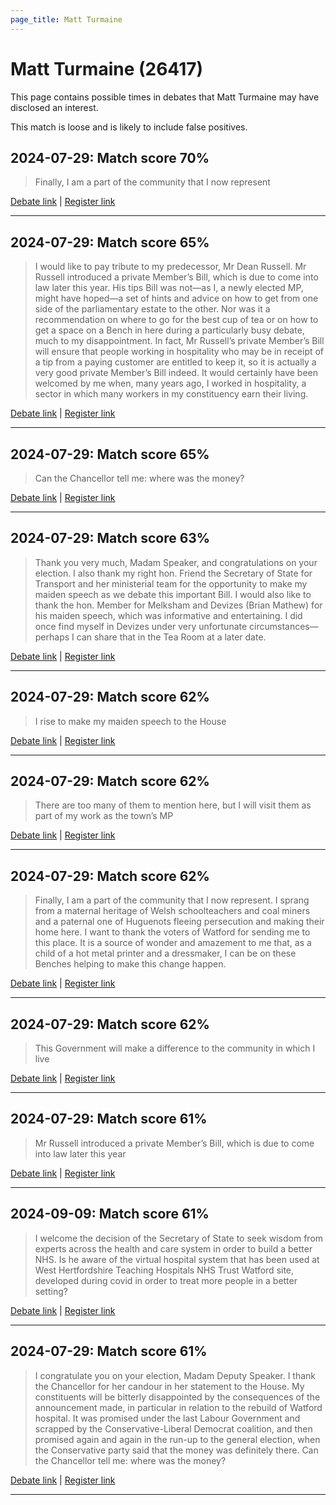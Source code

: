 ```yaml
---
page_title: Matt Turmaine
---
```


# Matt Turmaine  (26417)

This page contains possible times in debates that Matt Turmaine may have disclosed an interest.

This match is loose and is likely to include false positives. 



## 2024-07-29: Match score 70%

>Finally, I am a part of the community that I now represent

[Debate link](https://www.theyworkforyou.com/debates/?id=2024-07-29c.1113.1) | [Register link](https://www.theyworkforyou.com/mp/26417/register)


---



## 2024-07-29: Match score 65%

>I would like to pay tribute to my predecessor, Mr Dean Russell. Mr Russell introduced a private Member’s Bill, which is due to come into law later this year. His tips Bill was not—as I, a newly elected MP, might have hoped—a set of hints and advice on how to get from one side of the parliamentary estate to the other. Nor was it a recommendation on where to go for the best cup of tea or on how to get a space on a Bench in here during a   particularly busy debate, much to my disappointment. In fact, Mr Russell’s private Member’s Bill will ensure that people working in hospitality who may be in receipt of a tip from a paying customer are entitled to keep it, so it is actually a very good private Member’s Bill indeed. It would certainly have been welcomed by me when, many years ago, I worked in hospitality, a sector in which many workers in my constituency earn their living.

[Debate link](https://www.theyworkforyou.com/debates/?id=2024-07-29c.1113.1) | [Register link](https://www.theyworkforyou.com/mp/26417/register)


---



## 2024-07-29: Match score 65%

>Can the Chancellor tell me: where was the money?

[Debate link](https://www.theyworkforyou.com/debates/?id=2024-07-29c.1067.1) | [Register link](https://www.theyworkforyou.com/mp/26417/register)


---



## 2024-07-29: Match score 63%

>Thank you very much, Madam Speaker, and congratulations on your election. I also thank my right hon. Friend the Secretary of State for Transport and her ministerial team for the opportunity to make my maiden speech as we debate this important Bill. I would also like to thank the hon. Member for Melksham and Devizes (Brian Mathew) for his maiden speech, which was informative and entertaining. I did once find myself in Devizes under very unfortunate circumstances—perhaps I can share that in the Tea Room at a later date.

[Debate link](https://www.theyworkforyou.com/debates/?id=2024-07-29c.1113.1) | [Register link](https://www.theyworkforyou.com/mp/26417/register)


---



## 2024-07-29: Match score 62%

>I rise to make my maiden speech to the House

[Debate link](https://www.theyworkforyou.com/debates/?id=2024-07-29c.1113.1) | [Register link](https://www.theyworkforyou.com/mp/26417/register)


---



## 2024-07-29: Match score 62%

>There are too many of them to mention here, but I will visit them as part of my work as the town’s MP

[Debate link](https://www.theyworkforyou.com/debates/?id=2024-07-29c.1113.1) | [Register link](https://www.theyworkforyou.com/mp/26417/register)


---



## 2024-07-29: Match score 62%

>Finally, I am a part of the community that I now represent. I sprang from a maternal heritage of Welsh schoolteachers and coal miners and a paternal one of Huguenots fleeing persecution and making their home here. I want to thank the voters of Watford for sending me to this place. It is a source of wonder and amazement to me that, as a child of a hot metal printer and a dressmaker, I can be on these Benches helping to make this change happen.

[Debate link](https://www.theyworkforyou.com/debates/?id=2024-07-29c.1113.1) | [Register link](https://www.theyworkforyou.com/mp/26417/register)


---



## 2024-07-29: Match score 62%

>This Government will make a difference to the community in which I live

[Debate link](https://www.theyworkforyou.com/debates/?id=2024-07-29c.1113.1) | [Register link](https://www.theyworkforyou.com/mp/26417/register)


---



## 2024-07-29: Match score 61%

>Mr Russell introduced a private Member’s Bill, which is due to come into law later this year

[Debate link](https://www.theyworkforyou.com/debates/?id=2024-07-29c.1113.1) | [Register link](https://www.theyworkforyou.com/mp/26417/register)


---



## 2024-09-09: Match score 61%

>I welcome the decision of the Secretary of State to seek wisdom from experts across the health and care system in order to build a better NHS. Is he aware of the virtual hospital system that has been used at West Hertfordshire Teaching Hospitals NHS Trust Watford site, developed during covid in order to treat more people in a better setting?

[Debate link](https://www.theyworkforyou.com/debates/?id=2024-09-09b.580.4) | [Register link](https://www.theyworkforyou.com/mp/26417/register)


---



## 2024-07-29: Match score 61%

>I congratulate you on your election, Madam Deputy Speaker. I thank the Chancellor for her candour in her statement to the House. My constituents will be bitterly disappointed by the consequences of the announcement made, in particular in relation to the rebuild of Watford hospital. It was promised under the last Labour Government and scrapped by the Conservative-Liberal Democrat coalition, and then promised again and again in the run-up to the general election, when the Conservative party said that the money was definitely there. Can the Chancellor tell me: where was the money?

[Debate link](https://www.theyworkforyou.com/debates/?id=2024-07-29c.1067.1) | [Register link](https://www.theyworkforyou.com/mp/26417/register)


---


